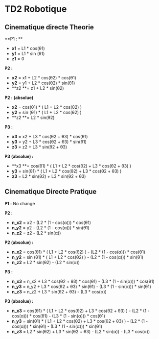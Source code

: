 # TD2 Robotique #

## Cinematique directe Theorie ##

**P1 : **
- **x1** = L1 \* cos(&theta;1)
- **y1** = L1 \* sin (&theta;1)
- **z1** = 0

**P2 :** 
- **x2** = x1 + L2 \* cos(&theta;2) \* cos(&theta;1)
- **y2** = y1 + L2 \* cos(&theta;2) \* sin(&theta;1)
- **z2 **= z1 + L2 \* sin(&theta;2)


**P2 : (absolue)** 
- **x2** = cos(&theta;1) \* ( L1 + L2 \* cos(&theta;2) )
- **y2** = sin (&theta;1) \* ( L1 + L2 \* cos(&theta;2) )
- **z2 **= L2 \* sin(&theta;2)

**P3 :** 
- **x3** = x2 + L3 \* cos(&theta;2 + &theta;3) \* cos(&theta;1)
- **y3** = y2 + L3 \* cos(&theta;2 + &theta;3) \* sin(&theta;1)
- **z3** = z2 + L3 \* sin(&theta;2 + &theta;3)

**P3 (absolue) :**
- **x3 **= cos(&theta;1) \* ( L1 + L2 \* cos(&theta;2) + L3 \* cos(&theta;2 + &theta;3) )
- **y3** = sin(&theta;1) \* ( L1 + L2 \* cos(&theta;2) + L3 \* cos(&theta;2 + &theta;3) )
- **z3** = L2 \* sin(&theta;2) + L3 \* sin(&theta;2 + &theta;3)

## Cinematique Directe Pratique ##

**P1 :** No change

**P2 :**  
- **n_x2** = x2 - (L2 \* (1 - cos(&alpha;))) \* cos(&theta;1)
- **n_y2** = y2 - (L2 \* (1 - cos(&alpha;))) \* sin(&theta;1)
- **n_z2** = z2 - (L2 \* sin(&alpha;))

**P2 (absolue) :**  
- **n_x2** = cos(&theta;1) \* ( L1 + L2 \* cos(&theta;2) ) - (L2 \* (1 - cos(&alpha;))) \* cos(&theta;1)
- **n_y2** = sin (&theta;1) \* ( L1 + L2 \* cos(&theta;2) ) - (L2 \* (1 - cos(&alpha;))) \* sin(&theta;1)
- **n_z2** = L2 \* sin(&theta;2) - (L2 \* sin(&alpha;))

**P3 :**  
- **n_x3** = n_x2 + L3 \* cos(&theta;2 + &theta;3) \* cos(&theta;1) - (L3 \* (1 - sin(&alpha;))) \* cos(&theta;1)
- **n_y3** = n_y2 + L3 \* cos(&theta;2 + &theta;3) \* sin(&theta;1) - (L3 \* (1 - sin(&alpha;))) \* sin(&theta;1)
- **n_z3** = n_z2 + L3 \* sin(&theta;2 + &theta;3) - (L3 \* cos(&alpha;))

**P3 (absolue) :**
- **n_x3** = cos(&theta;1) \* ( L1 + L2 \* cos(&theta;2) + L3 \* cos(&theta;2 + &theta;3) ) - (L2 \* (1 - cos(&alpha;))) \* cos(&theta;1) - (L3 \* (1 - sin(&alpha;))) \* cos(&theta;1)
- **n_y3** = sin(&theta;1) \* ( L1 + L2 \* cos(&theta;2) + L3 \* cos(&theta;2 + &theta;3) ) - (L2 \* (1 - cos(&alpha;))) \* sin(&theta;1) - (L3 \* (1 - sin(&alpha;))) \* sin(&theta;1)
- **n_z3** = L2 \* sin(&theta;2) + L3 \* sin(&theta;2 + &theta;3) - (L2 \* sin(&alpha;))  - (L3 \* cos(&alpha;))